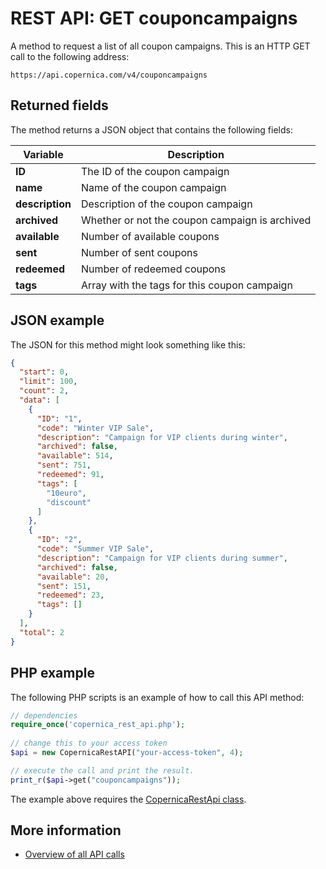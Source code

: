 # REST API: GET couponcampaigns

A method to request a list of all coupon campaigns. 
This is an HTTP GET call to the following address:

`https://api.copernica.com/v4/couponcampaigns`

## Returned fields

The method returns a JSON object that contains the following fields:

| Variable          | Description                                                                               |
|-------------------|-------------------------------------------------------------------------------------------|
| **ID**            | The ID of the coupon campaign                                                             |
| **name**          | Name of the coupon campaign                                                              |
| **description**   | Description of the coupon campaign                                                               |
| **archived**      | Whether or not the coupon campaign is archived                                            |
| **available**     | Number of available coupons                                                               |
| **sent**          | Number of sent coupons                                                                    |
| **redeemed**      | Number of redeemed coupons                                                                |
| **tags**          | Array with the tags for this coupon campaign                                              |

## JSON example

The JSON for this method might look something like this:

```json
{
  "start": 0,
  "limit": 100,
  "count": 2,
  "data": [
    {
      "ID": "1",
      "code": "Winter VIP Sale",
      "description": "Campaign for VIP clients during winter",
      "archived": false,
      "available": 514,
      "sent": 751,
      "redeemed": 91,
      "tags": [
        "10euro",
        "discount"
      ]
    },
    {
      "ID": "2",
      "code": "Summer VIP Sale",
      "description": "Campaign for VIP clients during summer",
      "archived": false,
      "available": 20,
      "sent": 151,
      "redeemed": 23,
      "tags": []
    }
  ],
  "total": 2
}
```

## PHP example

The following PHP scripts is an example of how to call this API method:

```php
// dependencies
require_once('copernica_rest_api.php');
    
// change this to your access token
$api = new CopernicaRestAPI("your-access-token", 4);

// execute the call and print the result.
print_r($api->get("couponcampaigns"));
```

The example above requires the [CopernicaRestApi class](rest-php).

## More information
* [Overview of all API calls](rest-api)
